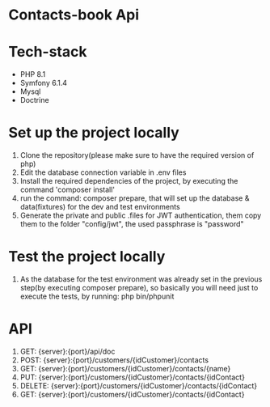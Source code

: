 <h1>Contacts-book Api</h1>

# Tech-stack
- PHP 8.1
- Symfony 6.1.4
- Mysql
- Doctrine

# Set up the project locally
<ol>
<li>Clone the repository(please make sure to have the required version of php)</li>
<li>Edit the database connection variable in .env files </li>
<li>Install the required dependencies of the project, by executing the command 'composer install' </li>
<li>
run the command: composer prepare, that will set up the database & data(fixtures) for the dev and test environments
</li>

<li>
Generate the private and public .files for JWT authentication, them copy them to the folder "config/jwt", the used passphrase is "password"
</li>

</ol>


# Test the project locally
<ol>
<li>
As the database for the test environment was already set in the previous step(by executing composer prepare), 
so basically you will need just to execute the tests, by running: php bin/phpunit
</li>
</ol>

# API
<ol>
<li>
    GET: {server}:{port}/api/doc
</li>
<li>
    POST: {server}:{port}/customers/{idCustomer}/contacts
</li>
<li>
    GET: {server}:{port}/customers/{idCustomer}/contacts/{name}
</li>
<li>
    PUT: {server}:{port}/customers/{idCustomer}/contacts/{idContact}
</li>
<li>
    DELETE: {server}:{port}/customers/{idCustomer}/contacts/{idContact}
</li>
<li>
    GET: {server}:{port}/customers/{idCustomer}/contacts/{idContact}
</li>
</ol>